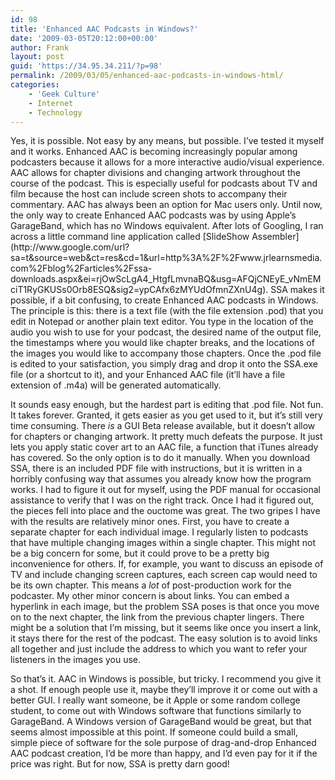 ```yaml
---
id: 98
title: 'Enhanced AAC Podcasts in Windows?'
date: '2009-03-05T20:12:00+00:00'
author: Frank
layout: post
guid: 'https://34.95.34.211/?p=98'
permalink: /2009/03/05/enhanced-aac-podcasts-in-windows-html/
categories:
    - 'Geek Culture'
    - Internet
    - Technology
---
```


<div src="v5">Yes, it is possible. Not easy by any means, but possible. I’ve tested it myself and it works. Enhanced AAC is becoming increasingly popular among podcasters because it allows for a more interactive audio/visual experience. AAC allows for chapter divisions and changing artwork throughout the course of the podcast. This is especially useful for podcasts about TV and film because the host can include screen shots to accompany their commentary. AAC has always been an option for Mac users only. Until now, the only way to create Enhanced AAC podcasts was by using Apple’s GarageBand, which has no Windows equivalent. After lots of Googling, I ran across a little command line application called [SlideShow Assembler](http://www.google.com/url?sa=t&source=web&ct=res&cd=1&url=http%3A%2F%2Fwww.jrlearnsmedia.com%2Fblog%2Farticles%2Fssa-downloads.aspx&ei=rjOwScLgA4_HtgfLmvnaBQ&usg=AFQjCNEyE_vNmEMciT1RyGKUSs0Orb8ESQ&sig2=ypCAfx6zMYUdOfmnZXnU4g). SSA makes it possible, if a bit confusing, to create Enhanced AAC podcasts in Windows. The principle is this: there is a text file (with the file extension .pod) that you edit in Notepad or another plain text editor. You type in the location of the audio you wish to use for your podcast, the desired name of the output file, the timestamps where you would like chapter breaks, and the locations of the images you would like to accompany those chapters. Once the .pod file is edited to your satisfaction, you simply drag and drop it onto the SSA.exe file (or a shortcut to it), and your Enhanced AAC file (it’ll have a file extension of .m4a) will be generated automatically.

It sounds easy enough, but the hardest part is editing that .pod file. Not fun. It takes forever. Granted, it gets easier as you get used to it, but it’s still very time consuming. There <span style="font-style: italic;">is</span> a GUI Beta release available, but it doesn’t allow for chapters or changing artwork. It pretty much defeats the purpose. It just lets you apply static cover art to an AAC file, a function that iTunes already has covered. So the only option is to do it manually. When you download SSA, there is an included PDF file with instructions, but it is written in a horribly confusing way that assumes you already know how the program works. I had to figure it out for myself, using the PDF manual for occasional assistance to verify that I was on the right track. Once I had it figured out, the pieces fell into place and the ouctome was great. The two gripes I have with the results are relatively minor ones. First, you have to create a separate chapter for each individual image. I regularly listen to podcasts that have multiple changing images within a single chapter. This might not be a big concern for some, but it could prove to be a pretty big inconvenience for others. If, for example, you want to discuss an episode of TV and include changing screen captures, each screen cap would need to be its own chapter. This means a <span style="font-style: italic;">lot</span> of post-production work for the podcaster. My other minor concern is about links. You can embed a hyperlink in each image, but the problem SSA poses is that once you move on to the next chapter, the link from the previous chapter lingers. There might be a solution that I’m missing, but it seems like once you insert a link, it stays there for the rest of the podcast. The easy solution is to avoid links all together and just include the address to which you want to refer your listeners in the images you use.

So that’s it. AAC in Windows is possible, but tricky. I recommend you give it a shot. If enough people use it, maybe they’ll improve it or come out with a better GUI. I really want someone, be it Apple or some random college student, to come out with Windows software that functions similarly to GarageBand. A Windows version of GarageBand would be great, but that seems almost impossible at this point. If someone could build a small, simple piece of software for the sole purpose of drag-and-drop Enhanced AAC podcast creation, I’d be more than happy, and I’d even pay for it if the price was right. But for now, SSA is pretty darn good!

</div>
